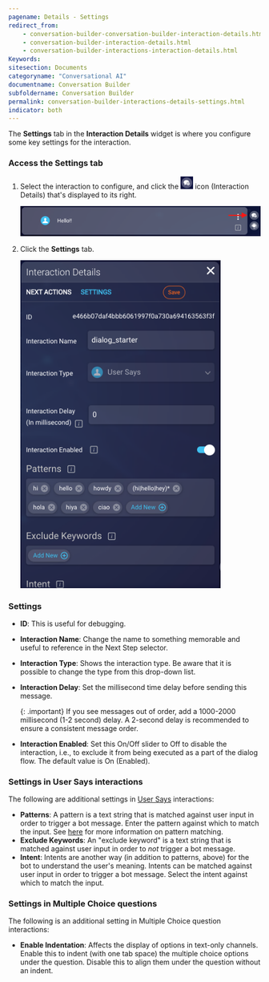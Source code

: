 ```yaml
---
pagename: Details - Settings
redirect_from:
    - conversation-builder-conversation-builder-interaction-details.html
    - conversation-builder-interaction-details.html
    - conversation-builder-interactions-interaction-details.html
Keywords:
sitesection: Documents
categoryname: "Conversational AI"
documentname: Conversation Builder
subfoldername: Conversation Builder
permalink: conversation-builder-interactions-details-settings.html
indicator: both
---
```


The **Settings** tab in the **Interaction Details** widget is where you configure some key settings for the interaction.

### Access the Settings tab

1. Select the interaction to configure, and click the <img style="width:25px" src="img/ConvoBuilder/icon_interactionDetails.png"> icon (Interaction Details) that's displayed to its right.

    <img style="width:600px" class="fancyimage" src="img/ConvoBuilder/interactions_detailsSettings1.png">
2. Click the **Settings** tab.

    <img style="width:400px" class="fancyimage" src="img/ConvoBuilder/interactions_detailsSettings2.png">

### Settings

* **ID**: This is useful for debugging.
* **Interaction Name**: Change the name to something memorable and useful to reference in the Next Step selector.
* **Interaction Type**: Shows the interaction type. Be aware that it is possible to change the type from this drop-down list.
* **Interaction Delay**: Set the millisecond time delay before sending this message.

    {: .important}
    If you see messages out of order, add a 1000-2000 millisecond (1-2 second) delay. A 2-second delay is recommended to ensure a consistent message order.

* **Interaction Enabled**: Set this On/Off slider to Off to disable the interaction, i.e., to exclude it from being executed as a part of the dialog flow. The default value is On (Enabled).

### Settings in User Says interactions

The following are additional settings in [User Says](conversation-builder-interactions-user-says.html) interactions:

* **Patterns**: A pattern is a text string that is matched against user input in order to trigger a bot message. Enter the pattern against which to match the input. See [here](conversation-builder-interactions-interaction-basics.html#specify-patterns-in-interactions) for more information on pattern matching.
* **Exclude Keywords**: An "exclude keyword" is a text string that is matched against user input in order to *not* trigger a bot message.
* **Intent**: Intents are another way (in addition to patterns, above) for the bot to understand the user's meaning. Intents can be matched against user input in order to trigger a bot message. Select the intent against which to match the input.

### Settings in Multiple Choice questions

The following is an additional setting in Multiple Choice question interactions:

* **Enable Indentation**: Affects the display of options in text-only channels. Enable this to indent (with one tab space) the multiple choice options under the question. Disable this to align them under the question without an indent. 
